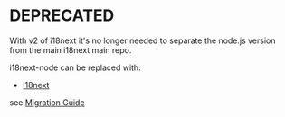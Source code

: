 # DEPRECATED

With v2 of i18next it's no longer needed to separate the node.js version from the main i18next main repo.

i18next-node can be replaced with:

- [i18next](https://github.com/i18next/i18next)

see [Migration Guide](http://i18next.com/docs/migration/)
